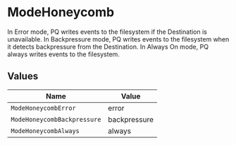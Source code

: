# ModeHoneycomb

In Error mode, PQ writes events to the filesystem if the Destination is unavailable. In Backpressure mode, PQ writes events to the filesystem when it detects backpressure from the Destination. In Always On mode, PQ always writes events to the filesystem.


## Values

| Name                        | Value                       |
| --------------------------- | --------------------------- |
| `ModeHoneycombError`        | error                       |
| `ModeHoneycombBackpressure` | backpressure                |
| `ModeHoneycombAlways`       | always                      |